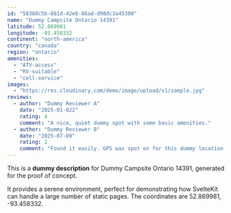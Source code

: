 ```yaml
---
id: "58388c5b-881d-42e6-86ad-d98dc3a45300"
name: "Dummy Campsite Ontario 14391"
latitude: 52.869981
longitude: -93.458332
continent: "north-america"
country: "canada"
region: "ontario"
amenities:
  - "ATV-access"
  - "RV-suitable"
  - "cell-service"
images:
  - "https://res.cloudinary.com/demo/image/upload/v1/sample.jpg"
reviews:
  - author: "Dummy Reviewer A"
    date: "2025-01-022"
    rating: 4
    comment: "A nice, quiet dummy spot with some basic amenities."
  - author: "Dummy Reviewer B"
    date: "2025-07-09"
    rating: 2
    comment: "Found it easily. GPS was spot on for this dummy location."
---
```


This is a **dummy description** for Dummy Campsite Ontario 14391, generated for the proof of concept.

It provides a serene environment, perfect for demonstrating how SvelteKit can handle a large number of static pages. The coordinates are 52.869981, -93.458332.
